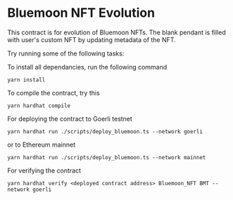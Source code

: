 # Bluemoon NFT Evolution

This contract is for evolution of Bluemoon NFTs. The blank pendant is filled with user's custom NFT by updating metadata of the NFT.

Try running some of the following tasks:

To install all dependancies, run the following command
```shell
yarn install
```

To compile the contract, try this
```
yarn hardhat compile
```

For deploying the contract to Goerli testnet
```
yarn hardhat run ./scripts/deploy_bluemoon.ts --network goerli
```
or to Ethereum mainnet
```
yarn hardhat run ./scripts/deploy_bluemoon.ts --network mainnet
```

For verifying the contract
```
yarn hardhat verify <deployed contract address> Bluemoon_NFT BMT --network goerli
```

